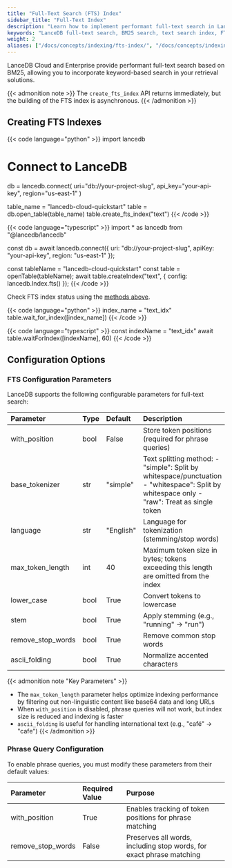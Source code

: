 ```yaml
---
title: "Full-Text Search (FTS) Index"
sidebar_title: "Full-Text Index"
description: "Learn how to implement performant full-text search in LanceDB using BM25. Includes configuration options, API examples in Python and TypeScript, and best practices for text search optimization."
keywords: "LanceDB full-text search, BM25 search, text search index, FTS configuration, text tokenization, search optimization, Python TypeScript search API"
weight: 2
aliases: ["/docs/concepts/indexing/fts-index/", "/docs/concepts/indexing/fts-index"]
---
```


LanceDB Cloud and Enterprise provide performant full-text search based on BM25, allowing you to incorporate keyword-based search in your retrieval solutions.

{{< admonition note >}}
The `create_fts_index` API returns immediately, but the building of the FTS index is asynchronous.
{{< /admonition >}}

## Creating FTS Indexes

{{< code language="python" >}}
import lancedb

# Connect to LanceDB
db = lancedb.connect(
  uri="db://your-project-slug",
  api_key="your-api-key",
  region="us-east-1"
)

table_name = "lancedb-cloud-quickstart"
table = db.open_table(table_name)
table.create_fts_index("text")
{{< /code >}}

{{< code language="typescript" >}}
import * as lancedb from "@lancedb/lancedb"

const db = await lancedb.connect({
  uri: "db://your-project-slug",
  apiKey: "your-api-key",
  region: "us-east-1"
});

const tableName = "lancedb-cloud-quickstart"
const table = openTable(tableName);
await table.createIndex("text", {
  config: lancedb.Index.fts()
});
{{< /code >}}

Check FTS index status using the [methods above](#check-index-status).

{{< code language="python" >}}
index_name = "text_idx"
table.wait_for_index([index_name])
{{< /code >}}

{{< code language="typescript" >}}
const indexName = "text_idx"
await table.waitForIndex([indexName], 60)
{{< /code >}}

## Configuration Options

### FTS Configuration Parameters

LanceDB supports the following configurable parameters for full-text search:

| Parameter         | Type | Default   | Description                                                                                                                                   |
|:------------------|:-----|:----------|:--------------------------------------------------------------------------------------------------------------------------------------------|
| with_position     | bool | False      | Store token positions (required for phrase queries)                                                                                           |
| base_tokenizer    | str  | "simple"  | Text splitting method:  - "simple": Split by whitespace/punctuation  - "whitespace": Split by whitespace only  - "raw": Treat as single token |
| language          | str  | "English" | Language for tokenization (stemming/stop words)                                                                                               |
| max_token_length  | int  | 40        | Maximum token size in bytes; tokens exceeding this length are omitted from the index                                                          |
| lower_case        | bool | True      | Convert tokens to lowercase                                                                                                                   |
| stem              | bool | True     | Apply stemming (e.g., "running" → "run")                                                                                                      |
| remove_stop_words | bool | True     | Remove common stop words                                                                                                                      |
| ascii_folding     | bool | True     | Normalize accented characters                                                                                                                 |

{{< admonition note "Key Parameters" >}}
- The `max_token_length` parameter helps optimize indexing performance by filtering out non-linguistic content like base64 data and long URLs
- When `with_position` is disabled, phrase queries will not work, but index size is reduced and indexing is faster
- `ascii_folding` is useful for handling international text (e.g., "café" → "cafe")
{{< /admonition >}}

### Phrase Query Configuration

To enable phrase queries, you must modify these parameters from their default values:

| Parameter         | Required Value | Purpose |
|:------------------|:---------------|:--------|
| with_position     | True           | Enables tracking of token positions for phrase matching |
| remove_stop_words | False          | Preserves all words, including stop words, for exact phrase matching |